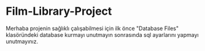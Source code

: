 # Film-Library-Project
Merhaba projenin sağlıklı çalışabilmesi için ilk önce "Database Files" klasöründeki database kurmayı unutmayın sonrasında sql ayarlarını yapmayı unutmayınız.
